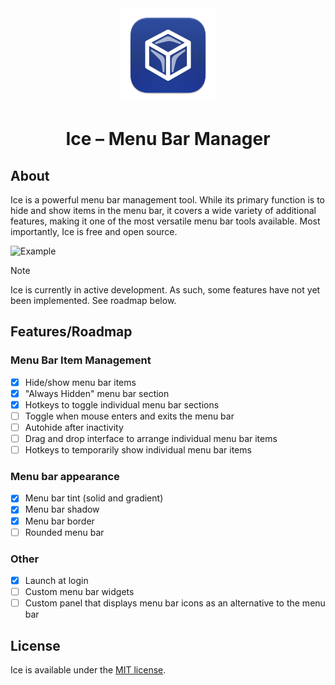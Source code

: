 <div align="center">
  <img src="Ice/Assets.xcassets/AppIcon.appiconset/icon_256x256.png" width=150 height=150>
  <h1>Ice – Menu Bar Manager</h1>
</div>

## About

Ice is a powerful menu bar management tool. While its primary function is to hide and show items in the menu bar, it covers a wide variety of additional features, making it one of the most versatile menu bar tools available. Most importantly, Ice is free and open source.

![Example](https://github.com/jordanbaird/Ice/assets/90936861/b2878276-d189-434e-a9c9-1469de080ec8)

> [!NOTE]
> Ice is currently in active development. As such, some features have not yet been implemented. See roadmap below.

## Features/Roadmap

### Menu Bar Item Management

- [x] Hide/show menu bar items
- [x] "Always Hidden" menu bar section
- [x] Hotkeys to toggle individual menu bar sections
- [ ] Toggle when mouse enters and exits the menu bar
- [ ] Autohide after inactivity
- [ ] Drag and drop interface to arrange individual menu bar items
- [ ] Hotkeys to temporarily show individual menu bar items

### Menu bar appearance

- [x] Menu bar tint (solid and gradient)
- [x] Menu bar shadow
- [x] Menu bar border
- [ ] Rounded menu bar

### Other

- [x] Launch at login
- [ ] Custom menu bar widgets
- [ ] Custom panel that displays menu bar icons as an alternative to the menu bar

## License

Ice is available under the [MIT license](LICENSE).
